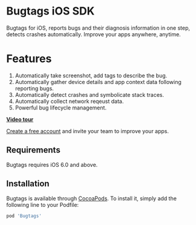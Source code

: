 # Bugtags iOS SDK

Bugtags for iOS, reports bugs and their diagnosis information in one step, detects crashes automatically. Improve your apps anywhere, anytime.

# Features
1. Automatically take screenshot, add tags to describe the bug.
2. Automatically gather device details and app context data following reporting bugs.
3. Automatically detect crashes and symbolicate stack traces.
4. Automatically collect network reqeust data.
5. Powerful bug lifecycle management.

__[Video tour](http://blog.bugtags.com/2015/12/23/bugtags-intro-video/)__

[Create a free account](http://bugtags.com/) and invite your team to improve your apps.

## Requirements

Bugtags requires iOS 6.0 and above.

## Installation

Bugtags is available through [CocoaPods](http://cocoapods.org). To install
it, simply add the following line to your Podfile:

``` ruby
pod 'Bugtags'
```
